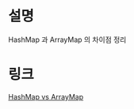 # 설명
HashMap 과 ArrayMap 의 차이점 정리

# 링크
[HashMap vs ArrayMap](https://www.notion.so/beokbeok/HashMap-vs-ArrayMap-525fa391ae6c4b9d8862ced23c05cef5)
